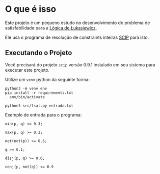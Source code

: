 
# O que é isso

Este projeto é um pequeno estudo no desenvolvimento do problema de satisfabilidade para a
[Lógica de Łukasiewicz](https://en.wikipedia.org/wiki/%C5%81ukasiewicz_logic).

Ele usa o programa de resolução de constraints inteiras [SCIP](https://scipopt.org/) para isto.

## Executando o Projeto

Você precisará do projeto `scip` versão 0.9.1 instalado em seu sistema para executar este projeto.

Utilize um `venv` python da seguinte forma:

```
python3 -m venv env
pip install -r requirements.txt
. env/bin/activate

python3 src/lsat.py entrada.txt
```

Exemplo de entrada para o programa:

``` 
min(p, q) <= 0.3;

max(p, q) >= 0.3;

not(not(p)) >= 0.5;

q >= 0.1;

disj(p, q) >= 0.6;

conj(p, not(q)) <= 0.9
```



